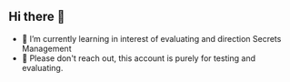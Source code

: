 ## Hi there 👋

- 🌱 I’m currently learning in interest of evaluating and direction Secrets Management
- 🥶 Please don't reach out, this account is purely for testing and evaluating. 

<!--
**Camby-Git/Camby-Git** is a ✨ _special_ ✨ repository because its `README.md` (this file) appears on your GitHub profile.

Here are some ideas to get you started:

- 🔭 I’m currently working on ...
- 🌱 I’m currently learning ...
- 👯 I’m looking to collaborate on ...
- 🤔 I’m looking for help with ...
- 💬 Ask me about ...
- 📫 How to reach me: ...
- 😄 Pronouns: ...
- ⚡ Fun fact: ...
-->
